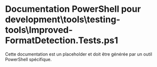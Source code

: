 # Documentation PowerShell pour development\tools\testing-tools\Improved-FormatDetection.Tests.ps1

Cette documentation est un placeholder et doit être générée par un outil PowerShell spécifique.
